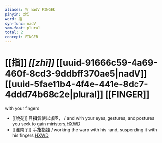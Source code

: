 ```yaml
---
aliases: 指 nadV FINGER
pinyin: zhǐ
word: 指
syn-func: nadV
sem-feat: plural
total: 2
concept: FINGER 
---
```

# [[指]] *[[zhǐ]]*  [[uuid-91666c59-4a69-460f-8cd3-9ddbff370ae5|nadV]] [[uuid-5fae11b4-4f4e-441e-8dc7-4ddd74b68c2e|plural]] [[FINGER]]
with your fingers
 - [[說苑]] 目**指**氣使以求臣， / and with your eyes, gestures, and postures you seek to gain ministers,[HXWD](https://hxwd.org/textview.html?location=CH1a0907_CHANT_001-21a.29)
 - [[淮南子]] 手**指**指挂 / working the warp with his hand, suspending it with his fingers,[HXWD](https://hxwd.org/textview.html?location=KR3j0010_tls_013-2a.13)